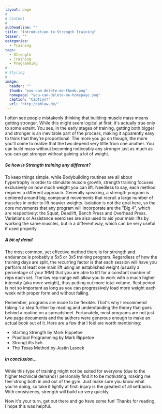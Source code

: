 ```yaml
---
layout: page
#
# Content
#
subheadline: ""
title: "Introduction to Strength Training"
teaser: ""
categories:
  - Training
tags:
  - Strength
  - Training
  - Programming
#
# Styling
#
image:
  header: ""
  thumb: "you-can-delete-me-thumb.png"
  homepage: "you-can-delete-me-homepage.png"
  caption: "Caption?"
  url: "http://phlow.de/"
---
```


I often see people mistakenly thinking that building muscle mass means getting stronger. While this might seem logical at first, it's actually true only to some extent. You see, in the early stages of training, getting both bigger and stronger is an inevitable part of the process, making it apparently easy to think that they're proportional. The more you go on though, the more you'll come to realize that the two depend very little from one another. You can build mass without becoming noticeably any stronger just as much as you can get stronger without gaining a lot of weight.

##### So how is Strength training any different?


To keep things simple, while Bodybuilding routines are all about hypertrophy in order to stimulate muscle growth, strength training focuses exclusively on how much weight you can lift. Needless to say, each method requires a different approach. Generally speaking, a strength program is centered around big, compound movements that recruit a large number of muscles in order to lift heavier weights. Isolation is not the goal here, so the core movements that any program will incorporate are the "Big 4", which are respectively: the Squat, Deadlift, Bench Press and Overhead Press. Variations or Assistance exercises are also used to aid your main lifts by working the same muscles, but in a different way, which can be very useful if used properly.

##### A bit of detail


The most common, yet effective method there is for strength and endurance is probably a 5x5 or 3x5 training program. Regardless 
of how the training days are split, the recurring factor is that each session will have you perform at least one main lift using an established weight (usually a percentage of your 1RM) that you are able to lift for a constant number of reps each set. The low rep-range will allow you to work with a much higher intensity (aka more weight), thus putting out more total volume. Rest period is not so important as long as you can progressively load more weight each week with proper form and without failing.

Remember, programs are made to be flexible. That's why I recommend taking it a step further by reading and understanding the theory that goes behind a routine on a spreadsheet. Fortunately, most programs are not just two page documents and the authors were generous enough to make an actual book out of it. Here are a few that I feel are worth mentioning: 

- Starting Strength by Mark Rippetoe
- Practical Programming by Mark Rippetoe
- StrongLifts 5x5 
- The Texas Method by Justin Lascek  

##### In conclusion...


While this type of training might not be suited for everyone (due to the higher technical demand) I personally find it to be motivating, making me feel strong both in and out of the gym. Just make sure you know what you're doing, so take it lightly at first: injury is the greatest of all setbacks. With consistency, strength will build up very quickly.

Now it's your turn, get out there and go have some fun! Thanks for reading, I hope this was helpful.


 [1]: #
 [2]: #
 [3]: #
 [4]: #
 [5]: #
 [6]: #
 [7]: #
 [8]: #
 [9]: #
 [10]: #

